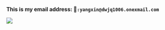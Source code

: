 **This is my email address:  📮`:yangxin@dwjq1006.onexmail.com`**

![](https://github.com/useryxin/CS/blob/main/Image/jr-korpa-9XngoIpxcEo-unsplash.png)
